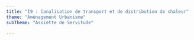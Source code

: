 ```yaml
---
title: "I9 : Canalisation de transport et de distribution de chaleur"
theme: "Aménagement Urbanisme"
subTheme: "Assiette de Servitude"

---
```

